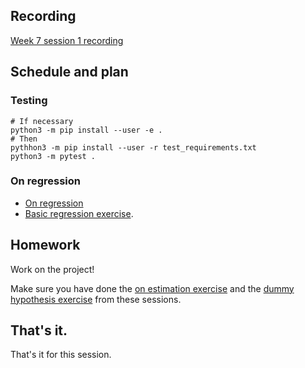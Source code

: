## Recording

[Week 7 session
1 recording](https://numfocus-org.zoom.us/rec/share/qXzBS4tEeT-giNn8zFdATyY8Xnv2M5m-5E4tj0nMtKryC7TDs40rTR5RKjK_BMp3.iPfKYygoXlb9cCox)

## Schedule and plan

### Testing

```
# If necessary
python3 -m pip install --user -e .
# Then
pythhon3 -m pip install --user -r test_requirements.txt
python3 -m pytest .
```

### On regression

* [On regression](https://textbook.nipraxis.org/on_regression)
* [Basic regression
  exercise](https://hub.nipraxis.org/hub/user-redirect/git-pull?repo=https%3A//github.com/nipraxis/regression_estimation&subPath=regression_estimation.ipynb).

## Homework

Work on the project!

Make sure you have done the  [on estimation
exercise](https://hub.nipraxis.org/hub/user-redirect/git-pull?repo=https%3A//github.com/nipraxis/on_estimation&subPath=on_estimation.ipynb)
and the [dummy hypothesis
exercise](https://hub.nipraxis.org/hub/user-redirect/git-pull?repo=https%3A//github.com/nipraxis/dummy_hypothesis&subPath=dummy_hypothesis.ipynb) from these sessions.

## That's it.

That's it for this session.
